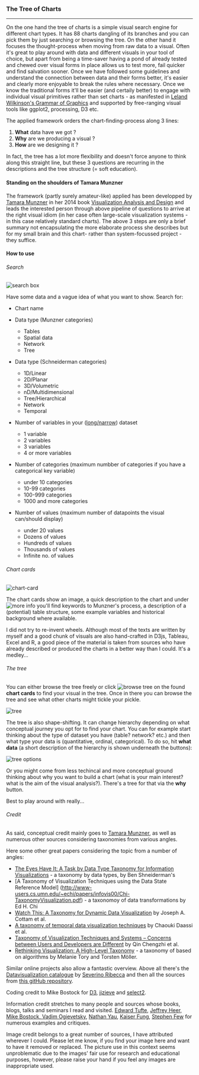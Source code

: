 ### The Tree of Charts
---

On the one hand the tree of charts is a simple visual search engine for different chart types. It has 88 charts dangling of its branches and you can pick them by just searching or browsing the tree. On the other hand it focuses the thought-process when moving from raw data to a visual. Often it's great to play around with data and different visuals in your tool of choice, but apart from being a time-saver having a pond of already tested and chewed over visual forms in place allows us to test more, fail quicker and find salvation sooner. Once we have followed some guidelines and understand the connection between data and their forms better, it's easier and clearly more enjoyable to break the rules where necessary. Once we know the traditional forms it'll be easier (and certaily better) to engage with individual visual primitives rather than set charts - as manifested in [Leland Wilkinson's Grammar of Graphics](http://www.springer.com/gp/book/9780387245447) and supported by free-ranging visual tools like ggplot2, processing, D3 etc.

The applied framework orders the chart-finding-process along 3 lines:

1. **What** data have we got ? 
2. **Why** are we producing a visual ?
3. **How** are we designing it ?

In fact, the tree has a lot more flexibility and doesn't force anyone to think along this straight line, but these 3 questions are recurring in the descriptions and the tree structure (= soft education).

#### Standing on the shoulders of Tamara Munzner

The framework (partly surely amateur-like) applied has been developped by [Tamara Munzner](https://en.wikipedia.org/wiki/Tamara_Munzner) in her 2014 book [Visualization Analysis and Design](https://www.crcpress.com/Visualization-Analysis-and-Design/Munzner/9781466508910) and leads the interested person through above pipeline of questions to arrive at the right visual idiom (in her case often large-scale visualization systems - in this case relatively standard charts). The above 3 steps are only a brief summary not encapsulating the more elaborate process she describes but for my small brain and this chart- rather than system-focussed project - they suffice.


#### How to use

###### Search

![search box](https://github.com/larsvers/tree-of-charts/blob/master/images/github/search.png)

Have some data and a vague idea of what you want to show. Search for:

* Chart name

* Data type (Munzner categories)
	* Tables
	* Spatial data
	* Network
	* Tree

* Data type (Schneiderman categories)
	* 1D/Linear
	* 2D/Planar
	* 3D/Volumetric
	* nD/Multidimensional
	* Tree/Hierarchical
	* Network
	* Temporal

* Number of variables in your ([long/narrow](https://en.wikipedia.org/wiki/Wide_and_narrow_data)) dataset
	* 1 variable
	* 2 variables
	* 3 variables
	* 4 or more variables

* Number of categories (maximum numbber of categories if you have a categorical key variable)
	* under 10 categories
	* 10-99 categories
	* 100-999 categories
	* 1000 and more categories

* Number of values (maximum number of datapoints the visual can/should display)
	* under 20 values
	* Dozens of values
	* Hundreds of values
	* Thousands of values
	* Infinite no. of values


###### Chart cards


![chart-card](https://github.com/larsvers/tree-of-charts/blob/master/images/github/chart-card.png)

The chart cards show an image, a quick description to the chart and under ![more info](https://github.com/larsvers/tree-of-charts/blob/master/images/github/more-info.png) you'll find keywords to Munzner's process, a description of a (potential) table structure, some example variables and historical background where available.


I did not try to re-invent wheels. Although most of the texts are written by myself and a good chunk of visuals are also hand-crafted in D3js, Tableau, Excel and R, a good piece of the material is taken from sources who have already described or produced the charts in a better way than I could. It's a medley...


###### The tree

You can either browse the tree freely or click ![browse tree](https://github.com/larsvers/tree-of-charts/blob/master/images/github/browse.png) on the found **chart cards** to find your visual in the tree. Once in there you can browse the tree and see what other charts might tickle your pickle.

![tree](https://github.com/larsvers/tree-of-charts/blob/master/images/github/tree.png)

The tree is also shape-shifting. It can change hierarchy depending on what conceptual journey you opt for to find your chart. You can for example start thinking about the type of dataset you have (table? network? etc.) and then what type your data is (quantitative, ordinal, categorical). To do so, hit **what data** (a short description of the hierarchy is shown underneath the buttons):

![tree options](https://github.com/larsvers/tree-of-charts/blob/master/images/github/tree-options.png)

Or you might come from less techincal and more conceptual ground thinking about why you want to build a chart (what is your main interest? what is the aim of the visual analysis?). There's a tree for that via the **why** button. 

Best to play around with really...

###### Credit

As said, conceptual credit mainly goes to [Tamara Munzner](https://www.crcpress.com/Visualization-Analysis-and-Design/Munzner/9781466508910), as well as numerous other sources considering taxonomies from various angles. 

Here some other great papers considering the topic from a number of angles:

* [The Eyes Have It: A Task by Data Type Taxonomy for Information Visualizations](http://www.interactiondesign.us/courses/2011_AD690/PDFs/Shneiderman_1996.pdf) - a taxonomy by data types, by Ben Shneiderman's
* [A Taxonomy of Visualization Techniques using the Data State Reference Model] (http://www-users.cs.umn.edu/~echi/papers/infovis00/Chi-TaxonomyVisualization.pdf) - a taxonomoy of data transformations by Ed H. Chi
* [Watch This: A Taxonomy for Dynamic Data Visualization](http://www.cs.ou.edu/~weaver/academic/publications/cottam-2012a/materials/cottam-2012a.pdf) by Joseph A. Cottam et al.
* [A taxonomy of temporal data visualization techniques](http://citeseerx.ist.psu.edu/viewdoc/download?doi=10.1.1.122.8704&rep=rep1&type=pdf) by Chaouki Daassi et al.
* [Taxonomy of Visualization Techniques and Systems – Concerns between Users and Developers are Different](https://www.cs.nmt.edu/~viz/papers/Qin_Chengzhi.pdf) by Qin Chengzhi et al.
* [Rethinking Visualization: A High-Level Taxonomy](http://webhome.cs.uvic.ca/~mtory/publications/infovis04.pdf) - a taxonomy of based on algorithms by Melanie Tory and Torsten Möller.

Similar online projects also allow a fantastic overview. Above all there's the [Datavisualization catalogue](http://www.datavizcatalogue.com/) by [Severino Ribecca](http://www.linkedin.com/pub/severino-ribecca/25/87a/612) and then all the sources from [this gitHub repository](https://github.com/widged/data-for-good/wiki/Visualisation-::-Choosing-a-chart).

Coding credit to Mike Bostock for [D3](https://d3js.org/), [jjzieve](https://bl.ocks.org/jjzieve/a743242f46321491a950) and [select2](https://select2.github.io/).

Information credit stretches to many people and sources whose books, blogs, talks and seminars I read and visited. [Edward Tufte](http://www.edwardtufte.com/tufte/), [Jeffrey Heer, Mike Bostock, Vadim Ogievetsky](http://homes.cs.washington.edu/~jheer/files/zoo/), [Nathan Yau](http://flowingdata.com/), [Kaiser Fung](http://junkcharts.typepad.com/), [Stephen Few](http://www.perceptualedge.com/blog/) for numerous examples and critiques. 

Image credit belongs to a great number of sources, I have attributed wherever I could. Please let me know, if you find your image here and want to have it removed or replaced. The picture use in this context seems unproblematic due to the images' fair use for research and educational purposes, however, please raise your hand if you feel any images are inappropriate used.



